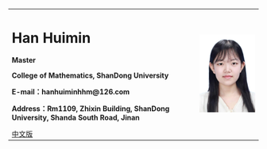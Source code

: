 <div>
<table border="0">
  <tr>
    <td>
      <h1>Han Huimin</h1>
      <p><b>Master</b></p>
      <p><b>College of Mathematics, ShanDong University</b></p>
      <p><b>E-mail：hanhuiminhhm@126.com</b></p>
      <p><b>Address：Rm1109, Zhixin Building, ShanDong University, Shanda South Road, Jinan</b></p>
      <a href="/index.md">中文版</a>
    </td>
    <td width="25%">
      <img src="/zhengjianzhao.jpg" width="100%">
    </td>
  </tr>
</table>
</div>
